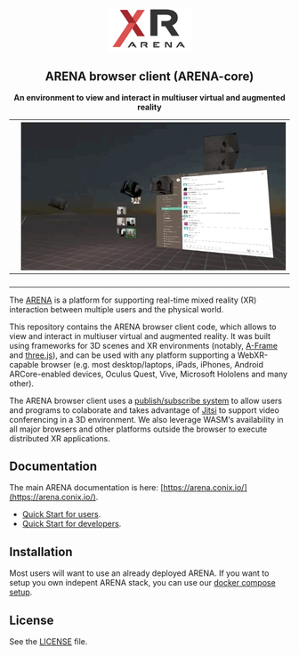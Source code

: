 
<p align="center"> <img alt="" src="static/images/xr-logo.png" width="150px"> </p>
<h2 align="center">ARENA browser client (ARENA-core)</h2>
<p align="center"><b>An environment to view and interact in multiuser virtual and augmented reality</b></p>


| <img alt="" src="static/images/a1.gif">         | <img alt="" src="static/images/a2.gif">         |
|------------------------------------------|------------------------------------------|
| <img alt="" src="static/images/a3.gif">         | <img alt="" src="static/images/a4.gif">         |

The [ARENA](https://arena.conix.io/) is a platform for supporting real-time mixed reality (XR) interaction between multiple users and the physical world.

This repository contains the ARENA browser client code, which allows to view and interact in multiuser virtual and augmented reality. It was built using frameworks for 3D scenes and XR environments (notably, [A-Frame](https://aframe.io/) and  [three.js](https://threejs.org/)), and can be used with any platform supporting a WebXR-capable browser (e.g. most desktop/laptops, iPads, iPhones, Android ARCore-enabled devices, Oculus Quest, Vive, Microsoft Hololens and many other).

The ARENA browser client uses a [publish/subscribe system](https://mqtt.org/) to allow users and programs to colaborate and takes advantage of [Jitsi](https://jitsi.org/) to support video conferencing in a 3D environment. We also leverage WASM‘s availability in all major browsers and other platforms outside the browser to execute distributed XR applications.

## Documentation
The main ARENA documentation is here: [https://arena.conix.io/](https://arena.conix.io/).

- [Quick Start for users](https://arena.conix.io/content/overview/user-guide.html).
- [Quick Start for developers](https://arena.conix.io/content/overview/dev-guide.html).

## Installation

Most users will want to use an already deployed ARENA. If you want to setup you own indepent ARENA stack, you can use our [docker compose setup](https://github.com/conix-center/arena-services-docker).

## License

See the [LICENSE](LICENSE) file.
